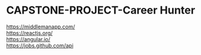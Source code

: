 # CAPSTONE-PROJECT-Career Hunter

https://middlemanapp.com/<br>
https://reactjs.org/<br>
https://angular.io/<br>
https://jobs.github.com/api
